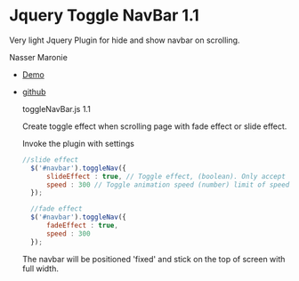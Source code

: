 # Jquery Toggle NavBar 1.1
Very light Jquery Plugin for hide and show navbar on scrolling.

Nasser Maronie
* [Demo](http://codepen.io/nassermaronie/pen/ORmyNw)
* [github](https://github.com/firstpersoncode/jQuery-hide-show-navbar)


  toggleNavBar.js 1.1

  Create toggle effect when scrolling page with fade effect or slide effect.
  
  Invoke the plugin with settings
   ```javascript
   //slide effect
     $('#navbar').toggleNav({
   	     slideEffect : true, // Toggle effect, (boolean). Only accept true or false.
         speed : 300 // Toggle animation speed (number) limit of speed is 5000.
     });

     //fade effect
     $('#navbar').toggleNav({
   	     fadeEffect : true,
         speed : 300
     });
  ```

  The navbar will be positioned 'fixed' and stick on the top of screen with full width.

